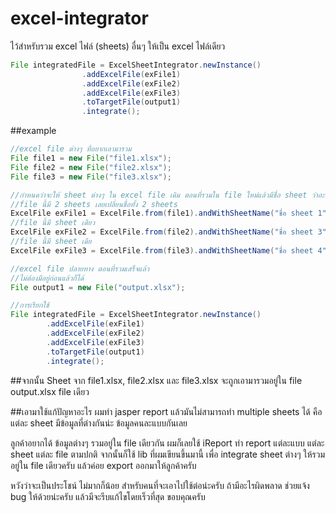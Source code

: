 # excel-integrator

ไว้สำหรับรวม excel ไฟล์ (sheets) อื่นๆ ให้เป็น excel ไฟล์เดียว
```java
File integratedFile = ExcelSheetIntegrator.newInstance()
                .addExcelFile(exFile1)
                .addExcelFile(exFile2)
                .addExcelFile(exFile3)
                .toTargetFile(output1)
                .integrate();
```
##example
```java
//excel file ต่างๆ ที่อยากเอามารวม
File file1 = new File("file1.xlsx");
File file2 = new File("file2.xlsx");
File file3 = new File("file3.xlsx");

//กำหนดว่าจะให้ sheet ต่างๆ ใน excel file เดิม ตอนที่รวมใน file ใหม่แล้วมีชื่อ sheet ว่าอะไรบ้าง
//file นี้มี 2 sheets เลยเปลี่ยนชื่อทั้ง 2 sheets
ExcelFile exFile1 = ExcelFile.from(file1).andWithSheetName("ชื่อ sheet 1").andWithSheetName("ชื่อ sheet 2");
//file นี้มี sheet เดียว
ExcelFile exFile2 = ExcelFile.from(file2).andWithSheetName("ชื่อ sheet 3");
//file นี้มี sheet เดีย
ExcelFile exFile3 = ExcelFile.from(file3).andWithSheetName("ชื่อ sheet 4");

//excel file ปลายทาง ตอนที่รวมเสร็จแล้ว
//ไม่ต้องมีอยู่ก่อนแล้วก็ได้
File output1 = new File("output.xlsx");

//การเรียกใช้
File integratedFile = ExcelSheetIntegrator.newInstance()
		.addExcelFile(exFile1)
		.addExcelFile(exFile2)
		.addExcelFile(exFile3)
		.toTargetFile(output1)
		.integrate();
```
##จากนั้น
Sheet จาก file1.xlsx, file2.xlsx และ file3.xlsx จะถูกเอามารวมอยู่ใน file output.xlsx file เดียว

##เอามาใช้แก้ปัญหาอะไร
ผมทำ jasper report แล้วมันไม่สามารถทำ multiple sheets ได้  คือแต่ละ sheet มีข้อมูลที่ต่างกันน่ะ ข้อมูลคนละแบบกันเลย

ลูกค้าอยากได้ ข้อมูลต่างๆ รวมอยู่ใน file เดียวกัน
ผมก็เลยใช้ iReport ทำ report แต่ละแบบ  แต่ละ sheet แต่ละ file ตามปกติ
จากนั้นก็ใช้ lib ที่ผมเขียนขึ้นมานี้ เพื่อ integrate sheet ต่างๆ ให้รวมอยู่ใน file เดียวครับ
แล้วค่อย export ออกมาให้ลูกค้าครับ

หวังว่าจะเป็นประโชน์ ไม่มากก็น้อย  สำหรับคนที่จะเอาไปใช้ต่อน่ะครับ
ถ้ามีอะไรผิดพลาด  ช่วยแจ้ง bug ให้ด้วยน่ะครับ  แล้วมีจะรีบแก้ไขโดยเร็วที่สุด  ขอบคุณครับ

